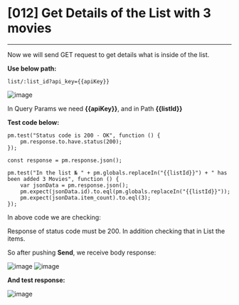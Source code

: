 # [012] Get Details of the List with 3 movies
___

Now we will send GET request to get details what is inside of the list.

__Use below path:__
```
list/:list_id?api_key={{apiKey}}
```
![image](https://user-images.githubusercontent.com/122685448/231020917-7a395904-43ac-4b2e-b241-b0f23ee650ba.png)

In Query Params we need __{{apiKey}}__, and in Path __{{listId}}__

__Test code below:__
```
pm.test("Status code is 200 - OK", function () {
    pm.response.to.have.status(200);
});

const response = pm.response.json();

pm.test("In the list № " + pm.globals.replaceIn("{{listId}}") + " has been added 3 Movies", function () {
    var jsonData = pm.response.json();
    pm.expect(jsonData.id).to.eql(pm.globals.replaceIn("{{listId}}"));
    pm.expect(jsonData.item_count).to.eql(3);
});
```

In above code we are checking:

Response of status code must be 200. In addition checking that in List the items.

So after pushing __Send__, we receive body response:

![image](https://user-images.githubusercontent.com/122685448/231020931-f4e8a8c7-4dad-4445-b3b6-a124fb1c4edc.png)
![image](https://user-images.githubusercontent.com/122685448/231020944-e3678bc0-f6c4-4f9d-aeb1-a842caf9c006.png)
 
__And test response:__
 
![image](https://user-images.githubusercontent.com/122685448/231020957-b3a5cdc0-2abd-42d8-9663-a9495402af15.png)


